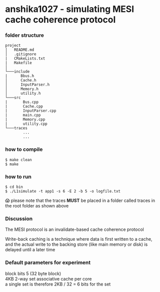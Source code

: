 # anshika1027 - simulating MESI cache coherence protocol

### folder structure
```
project
│	README.md
│	.gitignore
|	CMakeLists.txt
|	Makefile  
│
└───include
|      Bbus.h
│      Cache.h
│      InputParser.h
│      Memory.h
│      utility.h   
└───src
|     	Bus.cpp
|     	Cache.cpp
|   	InputParser.cpp
|   	main.cpp
|   	Memory.cpp
|   	utility.cpp
└───traces
   		...
   		...
```

### how to compile
`$ make clean`  
`$ make`    
### how to run
`$ cd bin`    
`$ ./L1simulate -t app1 -s 6 -E 2 -b 5 -o logfile.txt`

:scream: please note that the traces **MUST** be placed in a folder called traces in the root folder as shown above   

### Discussion

The MESI protocol is an invalidate-based cache coherence protocol    

Write-back caching is a technique where data is first written to a cache,      
and the actual write to the backing store (like main memory or disk) is delayed until a later time

### Default parameters for experiment

block bits 5 (32 byte block)    
4KB 2-way set associative cache per core     
a single set is therefore 2KB / 32 = 6 bits for the set     


